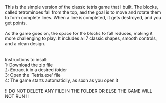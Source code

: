 This is the simple version of the classic tetris game that I built. The blocks, called tetrominoes fall from the top, and the goal is to move and rotate them to form complete lines. When a line is completed, it gets destroyed, and you get points.
<br>
<br>
As the game goes on, the space for the blocks to fall reduces, making it more challenging to play. It includes all 7 classic shapes, smooth controls, and a clean design.
<br>
<br>
<br>
Instructions to insall:<br>
1: Download the zip file<br>
2: Extract it in a desired folder<br>
3: Open the 'Tetris.exe' file<br>
4: The game starts automaticlly, as soon as you open it<br> <br>
!! DO NOT DELETE ANY FILE IN THE FOLDER OR ELSE THE GAME WILL NOT RUN !!